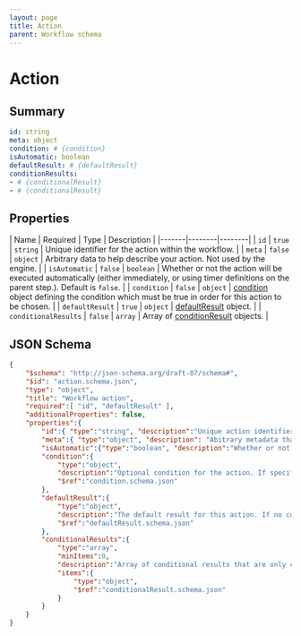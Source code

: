 ```yaml
---
layout: page
title: Action
parent: Workflow schema
---
```


# Action

## Summary

```yaml
id: string
meta: object
condition: # {condition}
isAutomatic: boolean
defaultResult: # {defaultResult}
conditionResults:
- # {conditionalResult}
- # {conditionalResult}
```

## Properties

| Name | Required | Type | Description |
|-------|--------|--------|
| `id` | `true` | `string` | Unique identifier for the action within the workflow.  |
| `meta` | `false` | `object` | Arbitrary data to help describe your action. Not used by the engine. |
| `isAutomatic` | `false` | `boolean` | Whether or not the action will be executed automatically (either immediately, or using timer definitions on the parent step.). Default is `false`. |
| `condition` | `false` | `object` | [condition](condition.html) object defining the condition which must be true in order for this action to be chosen. |
| `defaultResult` | `true` | `object` | [defaultResult](defaultResult.html) object. |
| `conditionalResults` | `false` | `array` | Array of [conditionResult](conditionResult.html) objects. |

## JSON Schema

```json
{
    "$schema": "http://json-schema.org/draft-07/schema#",
    "$id": "action.schema.json",
    "type": "object",
    "title": "Workflow action",
    "required":[ "id", "defaultResult" ],
    "additionalProperties": false,
    "properties":{
        "id":{ "type":"string", "description":"Unique action identifier (within the current step)" },
        "meta":{ "type":"object", "description": "Abitrary metadata that you may use to describe the action." },
        "isAutomatic":{"type":"boolean", "description":"Whether or not execution of the action occurs using automatic triggers or must be manually triggered." },
        "condition":{
            "type":"object",
            "description":"Optional condition for the action. If specified, the action will only be executed if the condition evaluates true.",
            "$ref":"condition.schema.json"
        },
        "defaultResult":{
            "type":"object",
            "description":"The default result for this action. If no conditional results are defined or evaluate true, this result will be executed.",
            "$ref":"defaultResult.schema.json"
        },
        "conditionalResults":{
            "type":"array",
            "minItems":0,
            "description":"Array of conditional results that are only chosen if their condition evaluates true.",
            "items":{
                "type":"object",
                "$ref":"conditionalResult.schema.json"
            }
        }
    }
}
```